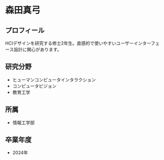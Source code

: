 # 森田真弓

## プロフィール

HCIデザインを研究する修士2年生。直感的で使いやすいユーザーインターフェース設計に関心があります。

## 研究分野

- ヒューマンコンピュータインタラクション
- コンピュータビジョン
- 教育工学

## 所属

- 情報工学部

## 卒業年度

- 2024年 